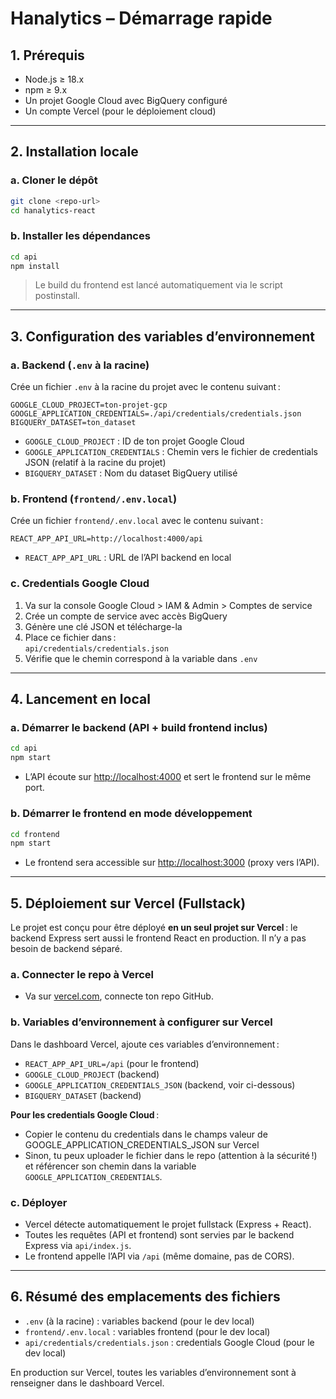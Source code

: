 # Hanalytics – Démarrage rapide

## 1. Prérequis

- Node.js ≥ 18.x
- npm ≥ 9.x
- Un projet Google Cloud avec BigQuery configuré
- Un compte Vercel (pour le déploiement cloud)

---

## 2. Installation locale

### a. Cloner le dépôt

```bash
git clone <repo-url>
cd hanalytics-react
```

### b. Installer les dépendances

```bash
cd api
npm install
```
> Le build du frontend est lancé automatiquement via le script postinstall.

---

## 3. Configuration des variables d’environnement

### a. Backend (`.env` à la racine)

Crée un fichier `.env` à la racine du projet avec le contenu suivant :

```
GOOGLE_CLOUD_PROJECT=ton-projet-gcp
GOOGLE_APPLICATION_CREDENTIALS=./api/credentials/credentials.json
BIGQUERY_DATASET=ton_dataset
```

- `GOOGLE_CLOUD_PROJECT` : ID de ton projet Google Cloud
- `GOOGLE_APPLICATION_CREDENTIALS` : Chemin vers le fichier de credentials JSON (relatif à la racine du projet)
- `BIGQUERY_DATASET` : Nom du dataset BigQuery utilisé

### b. Frontend (`frontend/.env.local`)

Crée un fichier `frontend/.env.local` avec le contenu suivant :

```
REACT_APP_API_URL=http://localhost:4000/api
```

- `REACT_APP_API_URL` : URL de l’API backend en local

### c. Credentials Google Cloud

1. Va sur la console Google Cloud > IAM & Admin > Comptes de service
2. Crée un compte de service avec accès BigQuery
3. Génère une clé JSON et télécharge-la
4. Place ce fichier dans :  
   `api/credentials/credentials.json`
5. Vérifie que le chemin correspond à la variable dans `.env`

---

## 4. Lancement en local

### a. Démarrer le backend (API + build frontend inclus)

```bash
cd api
npm start
```
- L’API écoute sur [http://localhost:4000](http://localhost:4000) et sert le frontend sur le même port.

### b. Démarrer le frontend en mode développement

```bash
cd frontend
npm start
```
- Le frontend sera accessible sur [http://localhost:3000](http://localhost:3000) (proxy vers l’API).

---

## 5. Déploiement sur Vercel (Fullstack)

Le projet est conçu pour être déployé **en un seul projet sur Vercel** : le backend Express sert aussi le frontend React en production. Il n’y a pas besoin de backend séparé.

### a. Connecter le repo à Vercel

- Va sur [vercel.com](https://vercel.com), connecte ton repo GitHub.

### b. Variables d’environnement à configurer sur Vercel

Dans le dashboard Vercel, ajoute ces variables d’environnement :

- `REACT_APP_API_URL=/api` (pour le frontend)
- `GOOGLE_CLOUD_PROJECT` (backend)
- `GOOGLE_APPLICATION_CREDENTIALS_JSON` (backend, voir ci-dessous)
- `BIGQUERY_DATASET` (backend)

**Pour les credentials Google Cloud** : 
- Copier le contenu du credentials dans le champs valeur de GOOGLE_APPLICATION_CREDENTIALS_JSON sur Vercel
- Sinon, tu peux uploader le fichier dans le repo (attention à la sécurité !) et référencer son chemin dans la variable `GOOGLE_APPLICATION_CREDENTIALS`.

### c. Déployer

- Vercel détecte automatiquement le projet fullstack (Express + React).
- Toutes les requêtes (API et frontend) sont servies par le backend Express via `api/index.js`.
- Le frontend appelle l’API via `/api` (même domaine, pas de CORS).

---

## 6. Résumé des emplacements des fichiers

- `.env` (à la racine) : variables backend (pour le dev local)
- `frontend/.env.local` : variables frontend (pour le dev local)
- `api/credentials/credentials.json` : credentials Google Cloud (pour le dev local)

En production sur Vercel, toutes les variables d’environnement sont à renseigner dans le dashboard Vercel.